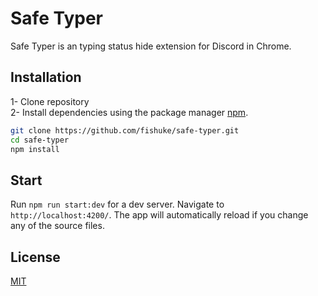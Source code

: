 # Safe Typer

Safe Typer is an typing status hide extension for Discord in Chrome.

## Installation

1- Clone repository \
2- Install dependencies using the package manager [npm](https://www.npmjs.com/).

```bash
git clone https://github.com/fishuke/safe-typer.git
cd safe-typer
npm install
```

## Start
Run `npm run start:dev` for a dev server. Navigate to `http://localhost:4200/`. The app will automatically reload if you change any of the source files.


## License
[MIT](https://choosealicense.com/licenses/mit/)
